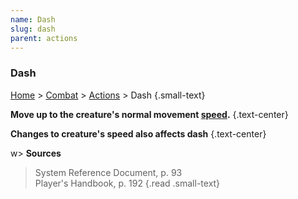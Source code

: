 ```yaml
---
name: Dash
slug: dash
parent: actions
---
```

### Dash
[Home](dm-operations-center) > [Combat](combat) > [Actions](actions) > Dash {.small-text}

**Move up to the creature's normal movement [speed](speed).** {.text-center}

**Changes to creature's speed also affects dash** {.text-center}

w> **Sources** <br/>
> System Reference Document, p. 93<br/>
> Player's Handbook, p. 192
{.read .small-text}